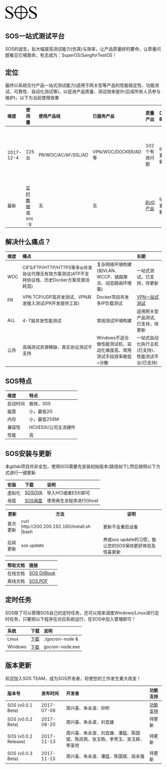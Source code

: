 ## ![](/assets/SOS_logo_mini.png)

## 

## SOS一站式测试平台

SOS的诞生，拟大幅提高测试能力\(仿真\)与效率，让产品质量好的要命，让质量问题看见它喊救命，有志成为：SuperOS/SangforTestOS！

## **定位**

最终以系统交付产品一站式测试能力\(适用于网关型等产品的性能稳定性、功能测试、可靠性、自动化测试等\)，以促进产品质量、测试效率提升\(后续所有人员参与维护\)，以下为当前使用效果

| **维度** | **使用量** | **使用产品线** | **已服务产品** | **质量产出** | **口碑** | **备注** |
| :--- | :--- | :--- | :--- | :--- | :--- | :--- |
| 2017-12-4 | 225台 | PR/WOC/AC/AF/SSL/AD | VPN/WOC/DOCKER/AD等 | 102个有效问题 | 待更新 | 已在VPN稳定性改进、Docker项目、WOC9.5、WOC9.1.3、产品线合入稳定性项目中运用 |
| 最新 | [实时数据](http://200.200.194.160/Pages/Report) 或 sos -g | 无 | 无 | [BUG产出](http://200.200.192.160/sangfor/SOS/SOS_ROI.xlsx) | 待更新 | 待更新 |


## **解决什么痛点？**

| **维度** | **痛点** |  | **长期** |
| :--- | :--- | :--- | :--- |
| WOC | CIFS/FTP/HTTP/HTTPS等多ip并发协议代理无有效方案测试\(ATP不支持协议栈、历史Docker方案资源消耗高\) | 复杂网络环境构建\(如VLAN、WCCP、链路聚合、动态路由环境等\) | 一站式测试，已支持，待更新 |
| PR | VPN TCP/UDP高并发测试、VPN并发接入测试\(PR开发提供工具\) | Docker项目并发多IP负载测试 |  [VPN一站式测试](http://200.200.192.160/sangfor/SOS/VPN.xlsx)  |
| ALL | 4-7层并发性能测试 | 常规测试环境构建 | 适用网关型产品测试,已支持，待更新 |
| 公共 | 高端测试资源稀缺、真实协议测试不支持 | Windows不适合做性能测试机、自动化难度高、常用测试手段效率极低+分散 | 一站式自动化执行主机(已支持)、性能测试平台(已支持) |

## SOS特点

| **维度** | **特点** |
| :--- | :--- |
| 启动时间 | 极快，30S |
| 磁盘 | 小，最低2G |
| 内存 | 小，最低256M |
| 兼容性 | HCI/ESXi/公司主流硬件 |
| 性能 | 高 |

## SOS安装与更新

本gitlab项目并非全包，使用SOS需要先安装初始版本(路径如下),然后按照以下方式进行一键更新


| **安装** | **下载** | **说明** |
| :--- | :--- | :--- |
| 虚拟化 | [SOSOVA](http://200.200.192.160/sangfor/SOSOVA.ova) | 导入HCI或者ESXi即可 |
| 母盘 | [SOS母盘](http://200.200.192.160/sangfor/SOSMUPAN.zip) | 使用再生龙程序进行Ghost |

<table>
  <tr>
    <th><b>更新</b></th>
    <th><b>方法</b></th>
    <th><b>说明</b></th>
  </tr>
  <tr>
    <td>首次更新 </td>
    <td>curl http://200.200.192.160/install.sh |bash</td>
    <td>更新不会重启设备</td>    
  </tr>
  <tr>
    <td>后续更新</td>
    <td>sos update</td>
    <td>养成sos update的习惯，能让您的SOS保持更好体验及惊喜更新</td>    
  </tr>
</table>

| **帮助文档** | **链接** |
| :--- | :--- |
| 在线文档 | [SOS GitBook](https://testsos.gitbooks.io/sos/content/) |
| 离线文档 | [SOS.PDF](http://200.200.192.160/sangfor/sos.pdf) |

## 定时任务

SOS除了可以管理SOS自己的定时任务，还可以用来调度Windows/Linux进行定时任务，只要把以下程序在对应系统运行，在SOS中加入管理即可！

| **系统** | **下载** | **说明** |
| :--- | :--- | :--- |
| Linux | [下载](http://200.200.192.160/sangfor/SOS/gocron/gocron-node) | ./gocron-node & |
| Windows | [下载](http://200.200.192.160/sangfor/SOS/gocron/gocron-node.exe) |  gocron-node.exe |


## 版本更新

欢迎加入SOS TEAM，成为SOS开发者，将使您的工作发生重大改变！

| **版本号** | **发布时间** | **开发者** | **功能支持** |
| :--- | :--- | :--- | :--- |
| SOS \(v0.0.1 Beta\) | 2017-07-06 | 周兴喜、朱永波、仰桥 | [功能支持](http://200.200.192.160/sangfor/SOS/SOSv0.0.1_Beta.xls) |
| SOS \(v0.0.2 Beta\) | 2017-08-20 | 周兴喜、朱永波、刘宜雄 | 待更新 |
| SOS \(v0.0.2 Release\) | 2017-11-13 | 周兴喜、朱永波、刘宜雄、潘猛、陈国斌、陈凤燕、张玉杨、李秀玉、吴玉婷、李圣悦 | 待更新 |
| SOS \(v0.0.3 Beta\) | 2017-11-15 | 周兴喜、朱永波、潘猛、陈国斌、段永强 | 待更新 |


